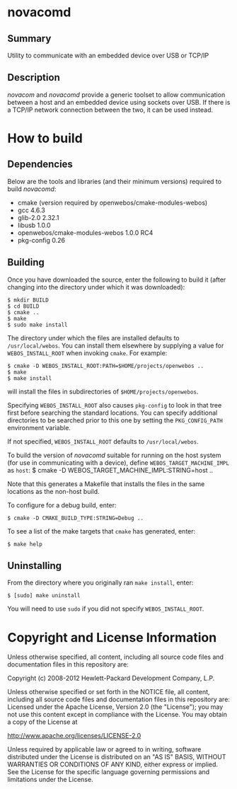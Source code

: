 novacomd
========

Summary
-------
Utility to communicate with an embedded device over USB or TCP/IP

Description
-----------
_novacom_ and _novacomd_ provide a generic toolset to allow communication
between a host and an embedded device using sockets over USB. If there is a
TCP/IP network connection between the two, it can be used instead.

How to build
===========

## Dependencies

Below are the tools and libraries (and their minimum versions) required to
build _novacomd_:

- cmake (version required by openwebos/cmake-modules-webos)
- gcc 4.6.3
- glib-2.0 2.32.1
- libusb 1.0.0
- openwebos/cmake-modules-webos 1.0.0 RC4
- pkg-config 0.26

## Building

Once you have downloaded the source, enter the following to build it (after
changing into the directory under which it was downloaded):

    $ mkdir BUILD
    $ cd BUILD
    $ cmake ..
    $ make
    $ sudo make install

The directory under which the files are installed defaults to `/usr/local/webos`.
You can install them elsewhere by supplying a value for `WEBOS_INSTALL_ROOT`
when invoking `cmake`. For example:

    $ cmake -D WEBOS_INSTALL_ROOT:PATH=$HOME/projects/openwebos ..
    $ make
    $ make install

will install the files in subdirectories of `$HOME/projects/openwebos`.

Specifying `WEBOS_INSTALL_ROOT` also causes `pkg-config` to look in that tree
first before searching the standard locations. You can specify additional
directories to be searched prior to this one by setting the `PKG_CONFIG_PATH`
environment variable.

If not specified, `WEBOS_INSTALL_ROOT` defaults to `/usr/local/webos`.

To build the version of _novacomd_ suitable for running on the host system (for
use in communicating with a device), define `WEBOS_TARGET_MACHINE_IMPL` as `host`:
    $ cmake -D WEBOS_TARGET_MACHINE_IMPL:STRING=host ..

Note that this generates a Makefile that installs the files in the same
locations as the non-host build.

To configure for a debug build, enter:

    $ cmake -D CMAKE_BUILD_TYPE:STRING=Debug ..

To see a list of the make targets that `cmake` has generated, enter:

    $ make help

## Uninstalling

From the directory where you originally ran `make install`, enter:

    $ [sudo] make uninstall

You will need to use `sudo` if you did not specify `WEBOS_INSTALL_ROOT`.

# Copyright and License Information

Unless otherwise specified, all content, including all source code files and
documentation files in this repository are:

Copyright (c) 2008-2012 Hewlett-Packard Development Company, L.P.

Unless otherwise specified or set forth in the NOTICE file, all content,
including all source code files and documentation files in this repository are:
Licensed under the Apache License, Version 2.0 (the "License");
you may not use this content except in compliance with the License.
You may obtain a copy of the License at

http://www.apache.org/licenses/LICENSE-2.0

Unless required by applicable law or agreed to in writing, software
distributed under the License is distributed on an "AS IS" BASIS,
WITHOUT WARRANTIES OR CONDITIONS OF ANY KIND, either express or implied.
See the License for the specific language governing permissions and
limitations under the License.
